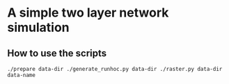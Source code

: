 # A simple two layer network simulation

## How to use the scripts

`
./prepare data-dir
./generate_runhoc.py data-dir
./raster.py data-dir data-name
`
